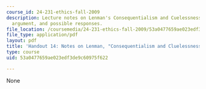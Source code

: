 ```yaml
---
course_id: 24-231-ethics-fall-2009
description: Lecture notes on Lenman's Consequentialism and Cuelessness, the epistemic
  argument, and possible responses.
file_location: /coursemedia/24-231-ethics-fall-2009/53a0477659ae023edf3de9c60975f622_MIT24_231F09_lec15.pdf
file_type: application/pdf
layout: pdf
title: 'Handout 14: Notes on Lenman, "Consequentialism and Cluelessness"'
type: course
uid: 53a0477659ae023edf3de9c60975f622

---
```

None